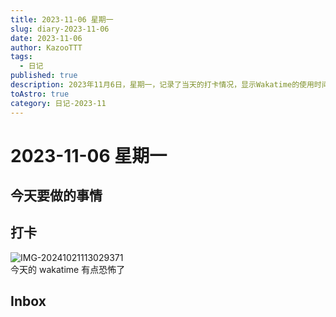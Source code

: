 ```yaml
---
title: 2023-11-06 星期一
slug: diary-2023-11-06
date: 2023-11-06
author: KazooTTT
tags:
  - 日记
published: true
description: 2023年11月6日，星期一，记录了当天的打卡情况，显示Wakatime的使用时间较长，给人留下了深刻印象。此外，还提到了inbox，但未详细说明内容。
toAstro: true
category: 日记-2023-11
---
```


# 2023-11-06 星期一

## 今天要做的事情

## 打卡

![IMG-20241021113029371](https://pictures.kazoottt.top/2024/11/20241125-d50f8d9b645bbfacc13485c8594b5f18.png)  
今天的 wakatime 有点恐怖了

## Inbox

<!-- start of weread -->
<!-- end of weread -->
